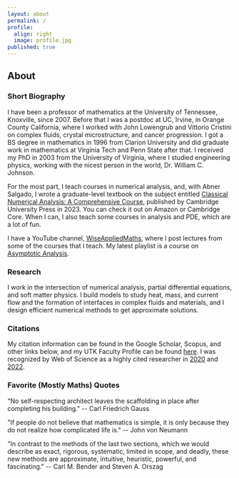 ```yaml
---
layout: about
permalink: /
profile:
  align: right
  image: profile.jpg
published: true
---
```


## About

### Short Biography
I have been a professor of mathematics at the University of Tennessee, Knoxville, since 2007. Before that I was a postdoc at UC, Irvine, in Orange County California, where I worked with John Lowengrub and Vittorio Cristini on complex fluids, crystal microstructure, and cancer progression. I got a BS degree in mathematics in 1996 from Clarion University and did graduate work in mathematics at Virginia Tech and Penn State after that. I received my PhD in 2003 from the University of Virginia, where I studied engineering physics, working with the nicest person in the world, Dr. William C. Johnson.

For the most part, I teach courses in numerical analysis, and, with Abner Salgado, I wrote a graduate-level textbook on the subject entitled [Classical Numerical Analysis: A Comprehensive Course](https://doi.org/10.1017/9781108942607), published by Cambridge University Press in 2023. You can check it out on Amazon or Cambridge Core. When I can, I also teach some courses in analysis and PDE, which are a lot of fun.

I have a YouTube channel, [WiseAppliedMaths](http://www.youtube.com/@WiseAppliedMaths), where I post lectures from some of the courses that I teach. My latest playlist is a course on [Asymptotic Analysis](https://youtube.com/playlist?list=PLRC4Oo56zlKnNSCDSSny82UppC2-sCpeW&si=yZ-ix4LtlLVWlb5B). 

### Research
I work in the intersection of numerical analysis, partial differential equations, and soft matter physics. I build models to study heat, mass, and current flow and the formation of interfaces in complex fluids and materials, and I design efficient numerical methods to get approximate solutions.

### Citations
My citation information can be found in the Google Scholar, Scopus, and other links below, and my UTK Faculty Profile can be found [here](https://faculty.utk.edu/Steven.Wise). I was recognized by Web of Science as a highly cited researcher in [2020](https://recognition.webofscience.com/awards/highly-cited/2020/) and [2022](https://recognition.webofscience.com/awards/highly-cited/2022/). 

### Favorite (Mostly Maths) Quotes

"No self-respecting architect leaves the scaffolding in place after completing his building." -- Carl Friedrich Gauss

"If people do not believe that mathematics is simple, it is only because they do not realize how complicated life is." -- John von Neumann

"In contrast to the methods of the last two sections, which we would describe as exact, rigorous, systematic, limited in scope, and deadly, these new methods are approximate, intuitive, heuristic, powerful, and fascinating." -- Carl M. Bender and Steven A. Orszag

